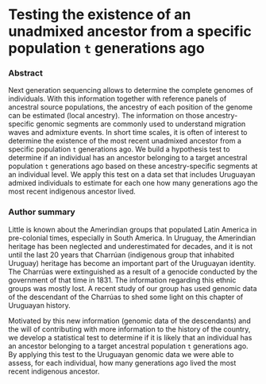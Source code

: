 # Testing the existence of an unadmixed ancestor from a specific population `t` generations ago

### Abstract

  Next generation sequencing allows to determine the complete genomes of individuals. With this information together with reference panels of ancestral source populations, the ancestry of each position of the genome can be estimated (local ancestry). The information on those ancestry-specific genomic segments are commonly used to understand migration waves and admixture events. In short time scales, it is often of interest to determine the existence of the most recent unadmixed ancestor from a specific population `t` generations ago.
    We build a hypothesis test to determine if an individual has an ancestor belonging to a target ancestral population `t` generations ago based on these ancestry-specific segments at an individual level. We apply this test on a data set that includes Uruguayan admixed individuals to estimate for each one how many generations ago the most recent indigenous ancestor lived. 

### Author summary

Little is known about the Amerindian groups that populated Latin America in pre-colonial times, especially in South America. In Uruguay, the Amerindian heritage has been neglected and underestimated for decades, and it is not until the last 20 years that Charrúan (indigenous group that inhabited Uruguay) heritage has become an important part of the Uruguayan identity. The Charrúas were extinguished as a result of a genocide conducted by the government of that time in 1831. The information regarding this ethnic groups was mostly lost. A recent study of our group has used genomic data of the descendant of the Charrúas to shed some light on this chapter of Uruguayan history. 

Motivated by this new information (genomic data of the descendants) and the will of contributing with more information to the history of the country, we develop a statistical test to determine if it is likely that an individual has an ancestor belonging to a target ancestral population `t` generations ago. By applying this test to the Uruguayan genomic data we were able to assess, for each individual, how many generations ago lived the most recent indigenous ancestor. 
